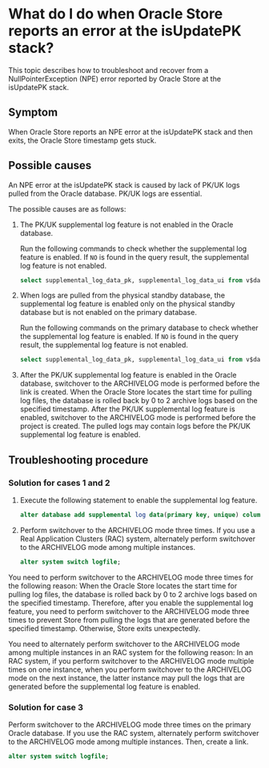 # What do I do when Oracle Store reports an error at the isUpdatePK stack?

This topic describes how to troubleshoot and recover from a NullPointerException (NPE) error reported by Oracle Store at the isUpdatePK stack.

## Symptom

When Oracle Store reports an NPE error at the isUpdatePK stack and then exits, the Oracle Store timestamp gets stuck.

## Possible causes

An NPE error at the isUpdatePK stack is caused by lack of PK/UK logs pulled from the Oracle database. PK/UK logs are essential.

The possible causes are as follows:

1. The PK/UK supplemental log feature is not enabled in the Oracle database.

   Run the following commands to check whether the supplemental log feature is enabled. If `NO` is found in the query result, the supplemental log feature is not enabled.

   ```sql
   select supplemental_log_data_pk, supplemental_log_data_ui from v$database;
   ```

2. When logs are pulled from the physical standby database, the supplemental log feature is enabled only on the physical standby database but is not enabled on the primary database.

   Run the following commands on the primary database to check whether the supplemental log feature is enabled. If `NO` is found in the query result, the supplemental log feature is not enabled.

   ```sql
   select supplemental_log_data_pk, supplemental_log_data_ui from v$database;
   ```

3. After the PK/UK supplemental log feature is enabled in the Oracle database, switchover to the ARCHIVELOG mode is performed before the link is created. When the Oracle Store locates the start time for pulling log files, the database is rolled back by 0 to 2 archive logs based on the specified timestamp. After the PK/UK supplemental log feature is enabled, switchover to the ARCHIVELOG mode is performed before the project is created. The pulled logs may contain logs before the PK/UK supplemental log feature is enabled.

## Troubleshooting procedure

### Solution for cases 1 and 2

1. Execute the following statement to enable the supplemental log feature.

   ```sql
   alter database add supplemental log data(primary key, unique) columns;
   ```

2. Perform switchover to the ARCHIVELOG mode three times. If you use a Real Application Clusters (RAC) system, alternately perform switchover to the ARCHIVELOG mode among multiple instances.

   ```sql
   alter system switch logfile;
   ```

You need to perform switchover to the ARCHIVELOG mode three times for the following reason: When the Oracle Store locates the start time for pulling log files, the database is rolled back by 0 to 2 archive logs based on the specified timestamp. Therefore, after you enable the supplemental log feature, you need to perform switchover to the ARCHIVELOG mode three times to prevent Store from pulling the logs that are generated before the specified timestamp. Otherwise, Store exits unexpectedly.

You need to alternately perform switchover to the ARCHIVELOG mode among multiple instances in an RAC system for the following reason: In an RAC system, if you perform switchover to the ARCHIVELOG mode multiple times on one instance, when you perform switchover to the ARCHIVELOG mode on the next instance, the latter instance may pull the logs that are generated before the supplemental log feature is enabled.

### Solution for case 3

Perform switchover to the ARCHIVELOG mode three times on the primary Oracle database. If you use the RAC system, alternately perform switchover to the ARCHIVELOG mode among multiple instances. Then, create a link.

```sql
alter system switch logfile;
```
